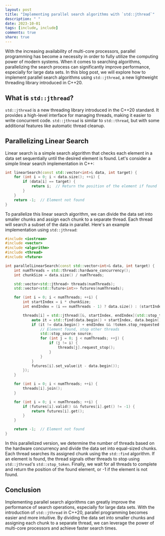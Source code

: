 ```yaml
---
layout: post
title: "Implementing parallel search algorithms with `std::jthread`"
description: " "
date: 2023-10-01
tags: [include, include]
comments: true
share: true
---
```


With the increasing availability of multi-core processors, parallel programming has become a necessity in order to fully utilize the computing power of modern systems. When it comes to searching algorithms, parallelizing the search process can significantly improve performance, especially for large data sets. In this blog post, we will explore how to implement parallel search algorithms using `std::jthread`, a new lightweight threading library introduced in C++20.

## What is `std::jthread`?

`std::jthread` is a new threading library introduced in the C++20 standard. It provides a high-level interface for managing threads, making it easier to write concurrent code. `std::jthread` is similar to `std::thread`, but with some additional features like automatic thread cleanup.

## Parallelizing Linear Search

Linear search is a simple search algorithm that checks each element in a data set sequentially until the desired element is found. Let's consider a simple linear search implementation in C++:

```cpp
int linearSearch(const std::vector<int>& data, int target) {
    for (int i = 0; i < data.size(); ++i) {
        if (data[i] == target) {
            return i;  // Return the position of the element if found
        }
    }
    return -1;  // Element not found
}
```

To parallelize this linear search algorithm, we can divide the data set into smaller chunks and assign each chunk to a separate thread. Each thread will search a subset of the data in parallel. Here's an example implementation using `std::jthread`:

```cpp
#include <iostream>
#include <vector>
#include <algorithm>
#include <thread>
#include <future>

int parallelLinearSearch(const std::vector<int>& data, int target) {
    int numThreads = std::thread::hardware_concurrency();
    int chunkSize = data.size() / numThreads;

    std::vector<std::jthread> threads(numThreads);
    std::vector<std::future<int>> futures(numThreads);

    for (int i = 0; i < numThreads; ++i) {
        int startIndex = i * chunkSize;
        int endIndex = (i == numThreads - 1) ? data.size() : (startIndex + chunkSize);

        threads[i] = std::jthread([&, startIndex, endIndex](std::stop_token token) {
            auto it = std::find(data.begin() + startIndex, data.begin() + endIndex, target);
            if (it != data.begin() + endIndex && !token.stop_requested()) {
                // Element found, stop other threads
                std::stop_source source;
                for (int j = 0; j < numThreads; ++j) {
                    if (j != i) {
                        threads[j].request_stop();
                    }
                }
            }
            futures[i].set_value(it - data.begin());
        });
    }

    for (int i = 0; i < numThreads; ++i) {
        threads[i].join();
    }

    for (int i = 0; i < numThreads; ++i) {
        if (futures[i].valid() && futures[i].get() != -1) {
            return futures[i].get();
        }
    }

    return -1;  // Element not found
}
```

In this parallelized version, we determine the number of threads based on the hardware concurrency and divide the data set into equal-sized chunks. Each thread searches its assigned chunk using the `std::find` algorithm. If an element is found, the thread signals other threads to stop using `std::jthread`'s `std::stop_token`. Finally, we wait for all threads to complete and return the position of the found element, or -1 if the element is not found.

## Conclusion

Implementing parallel search algorithms can greatly improve the performance of search operations, especially for large data sets. With the introduction of `std::jthread` in C++20, parallel programming becomes easier and more intuitive. By dividing the data set into smaller chunks and assigning each chunk to a separate thread, we can leverage the power of multi-core processors and achieve faster search times.